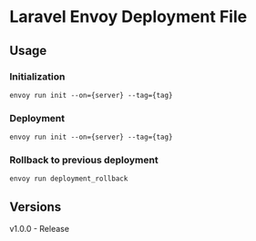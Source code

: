 # Laravel Envoy Deployment File

## Usage

### Initialization

`envoy run init --on={server} --tag={tag}`

### Deployment 

`envoy run init --on={server} --tag={tag}`

### Rollback to previous deployment

`envoy run deployment_rollback`

## Versions
v1.0.0 - Release